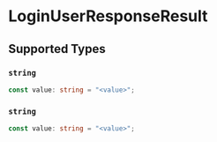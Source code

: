 # LoginUserResponseResult


## Supported Types

### `string`

```typescript
const value: string = "<value>";
```

### `string`

```typescript
const value: string = "<value>";
```


